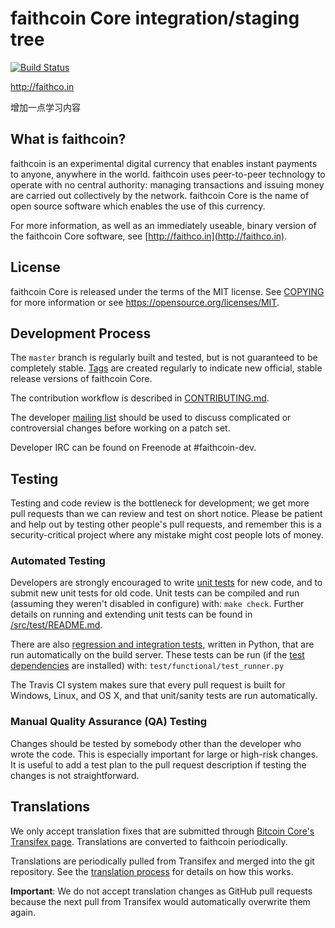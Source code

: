 faithcoin Core integration/staging tree
=====================================

[![Build Status](https://travis-ci.org/toolboc/faithcoin.svg?branch=master)](https://travis-ci.org/toolboc/faithcoin)

http://faithco.in

增加一点学习内容

What is faithcoin?
----------------

faithcoin is an experimental digital currency that enables instant payments to
anyone, anywhere in the world. faithcoin uses peer-to-peer technology to operate
with no central authority: managing transactions and issuing money are carried
out collectively by the network. faithcoin Core is the name of open source
software which enables the use of this currency.

For more information, as well as an immediately useable, binary version of
the faithcoin Core software, see [http://faithco.in](http://faithco.in).

License
-------

faithcoin Core is released under the terms of the MIT license. See [COPYING](COPYING) for more
information or see https://opensource.org/licenses/MIT.

Development Process
-------------------

The `master` branch is regularly built and tested, but is not guaranteed to be
completely stable. [Tags](https://github.com/faithcoin-project/faithcoin/tags) are created
regularly to indicate new official, stable release versions of faithcoin Core.

The contribution workflow is described in [CONTRIBUTING.md](CONTRIBUTING.md).

The developer [mailing list](https://groups.google.com/forum/#!forum/faithcoin-dev)
should be used to discuss complicated or controversial changes before working
on a patch set.

Developer IRC can be found on Freenode at #faithcoin-dev.

Testing
-------

Testing and code review is the bottleneck for development; we get more pull
requests than we can review and test on short notice. Please be patient and help out by testing
other people's pull requests, and remember this is a security-critical project where any mistake might cost people
lots of money.

### Automated Testing

Developers are strongly encouraged to write [unit tests](src/test/README.md) for new code, and to
submit new unit tests for old code. Unit tests can be compiled and run
(assuming they weren't disabled in configure) with: `make check`. Further details on running
and extending unit tests can be found in [/src/test/README.md](/src/test/README.md).

There are also [regression and integration tests](/test), written
in Python, that are run automatically on the build server.
These tests can be run (if the [test dependencies](/test) are installed) with: `test/functional/test_runner.py`

The Travis CI system makes sure that every pull request is built for Windows, Linux, and OS X, and that unit/sanity tests are run automatically.

### Manual Quality Assurance (QA) Testing

Changes should be tested by somebody other than the developer who wrote the
code. This is especially important for large or high-risk changes. It is useful
to add a test plan to the pull request description if testing the changes is
not straightforward.

Translations
------------

We only accept translation fixes that are submitted through [Bitcoin Core's Transifex page](https://www.transifex.com/projects/p/bitcoin/).
Translations are converted to faithcoin periodically.

Translations are periodically pulled from Transifex and merged into the git repository. See the
[translation process](doc/translation_process.md) for details on how this works.

**Important**: We do not accept translation changes as GitHub pull requests because the next
pull from Transifex would automatically overwrite them again.
